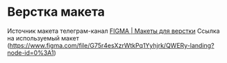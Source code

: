 # Верстка макета
Источник макета телеграм-канал [FIGMA | Макеты для верстки](https://t.me/+oXZSKMmXp6UyOGI6)
Ссылка на используемый макет (https://www.figma.com/file/G75r4esXzrWtkPq1Yyhjrk/QWERy-landing?node-id=0%3A1)